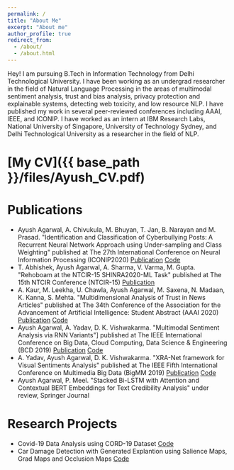 ```yaml
---
permalink: /
title: "About Me"
excerpt: "About me"
author_profile: true
redirect_from: 
  - /about/
  - /about.html
---
```


Hey! I am pursuing B.Tech in Information Technology from Delhi Technological University. I have been working as an undergrad researcher in the field of Natural Language Processing in the areas of multimodal sentiment analysis, trust and bias analysis, privacy protection and explainable systems, detecting web toxicity, and low resource NLP. I have published my work in several peer-reviewed conferences including AAAI, IEEE, and ICONIP. I have worked as an intern at IBM Research Labs, National University of Singapore, University of Technology Sydney, and Delhi Technological University as a researcher in the field of NLP.


# [My CV]({{ base_path }}/files/Ayush_CV.pdf)


# Publications
* Ayush Agarwal, A. Chivukula, M. Bhuyan, T. Jan, B. Narayan and M. Prasad. "Identification and Classification of Cyberbullying Posts: A Recurrent Neural Network Approach using Under-sampling and Class Weighting" published at The 27th International Conference on Neural Information Processing (ICONIP2020) [Publication](https://link.springer.com/chapter/10.1007/978-3-030-63823-8_14) [Code](https://github.com/sherlock42/Cyberbullying-Analysis)
* T. Abhishek,  Ayush Agarwal, A. Sharma, V. Varma, M. Gupta. "Rehoboam at the NTCIR-15 SHINRA2020-ML Task" published at The 15th NTCIR Conference (NTCIR-15) [Publication](http://research.nii.ac.jp/ntcir/workshop/OnlineProceedings15/pdf/ntcir/04-NTCIR15-SHINRA-AbhishekT.pdf)
* A. Kaur, M. Leekha, U. Chawla, Ayush Agarwal, M. Saxena, N. Madaan, K. Kanna, S. Mehta. "Multidimensional Analysis of Trust in News
Articles" published at The 34th Conference of the Association for the Advancement of Artificial Intelligence: Student Abstract (AAAI 2020) [Publication](https://144.208.67.177/ojs/index.php/AAAI/article/view/7191) [Code](https://github.com/sherlock42/NewsBiasDetection)
* Ayush Agarwal, A. Yadav, D. K. Vishwakarma. "Multimodal Sentiment Analysis via RNN Variants"] published at The IEEE International Conference on Big Data, Cloud Computing, Data Science & Engineering (BCD 2019) [Publication](https://ieeexplore.ieee.org/abstract/document/8885108/) [Code](https://github.com/sherlock42/Multimodal-Sentiment-Analysis)
* A. Yadav, Ayush Agarwal, D. K. Vishwakarma. "XRA-Net framework for Visual Sentiments Analysis" published at The IEEE Fifth International Conference on Multimedia Big Data (BigMM 2019) [Publication](https://ieeexplore.ieee.org/abstract/document/8919315/) [Code](https://github.com/sherlock42/Visual-Sentiment-Analysis-Research-Project)  
* Ayush Agarwal, P. Meel. "Stacked Bi-LSTM with Attention and Contextual BERT Embeddings for Text Credibility Analysis" under review, Springer Journal 


# Research Projects
* Covid-19 Data Analysis using CORD-19 Dataset [Code](https://github.com/sherlock42/Covid-19-Data-Analysis)
* Car Damage Detection with Generated Explantion using Salience Maps, Grad Maps and Occlusion Maps [Code](https://github.com/sherlock42/Covid-19-Data-Analysis)
